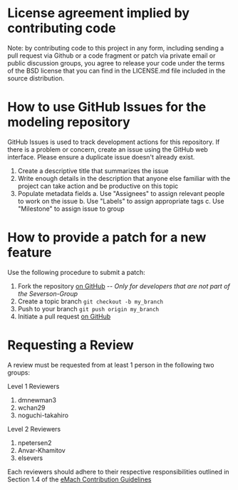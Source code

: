 # License agreement implied by contributing code

Note: by contributing code to this project in any form, including sending
a pull request via Github or a code fragment or patch via private email or
public discussion groups, you agree to release your code under the terms
of the BSD license that you can find in the LICENSE.md file included in 
the source distribution.

# How to use GitHub Issues for the modeling repository

GitHub Issues is used to track development actions for this repository.
If there is a problem or concern, create an issue using the GitHub web
interface. Please ensure a duplicate issue doesn't already exist.

1. Create a descriptive title that summarizes the issue
2. Write enough details in the description that anyone else familiar
   with the project can take action and be productive on this topic
3. Populate metadata fields
  a. Use "Assignees" to assign relevant people to work on the issue
  b. Use "Labels" to assign appropriate tags
  c. Use "Milestone" to assign issue to group

# How to provide a patch for a new feature

Use the following procedure to submit a patch:

1. Fork the repository [on GitHub](http://help.github.com/fork-a-repo/) -- _Only for developers that are not part of the Severson-Group_
2. Create a topic branch `git checkout -b my_branch`
3. Push to your branch `git push origin my_branch`
4. Initiate a pull request [on GitHub](https://help.github.com/articles/creating-a-pull-request/)

# Requesting a Review

A review must be requested from at least 1 person in the following two groups:

Level 1 Reviewers
1. dmnewman3
2. wchan29
3. noguchi-takahiro

Level 2 Reviewers
1. npetersen2
2. Anvar-Khamitov
3. elsevers

Each reviewers should adhere to their respective responsibilities outlined in Section 1.4 of the [eMach Contribution Guidelines](https://emach.readthedocs.io/en/latest/contribution.html)
